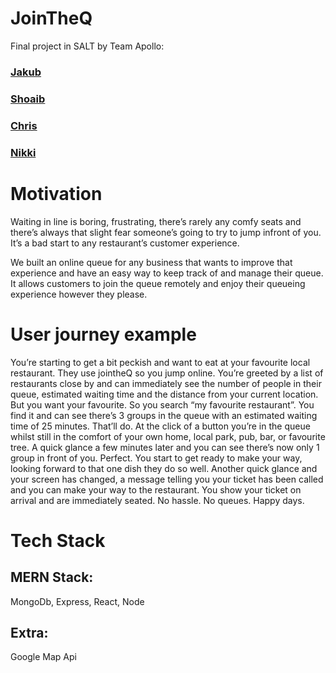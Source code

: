 # JoinTheQ
Final project in SALT by Team Apollo: 
### [Jakub](https://github.com/JakubRaczkowski)   
### [Shoaib](https://github.com/mshoaibtalha)   
### [Chris](https://github.com/chrisobrien88) 
### [Nikki](https://github.com/nikkizhou)


# Motivation
Waiting in line is boring, frustrating, there’s rarely any comfy seats and there’s always that slight fear someone’s going to try to jump infront of you. It’s a bad start to any restaurant’s customer experience.

We built an online queue for any business that wants to improve that experience and have an easy way to keep track of and manage their queue. It allows customers to join the queue remotely and enjoy their queueing experience however they please.

# User journey example
You’re starting to get a bit peckish and want to eat at your favourite local restaurant. They use jointheQ so you jump online. You’re greeted by a list of restaurants close by and can immediately see the number of people in their queue, estimated waiting time and the distance from your current location. But you want your favourite. So you search “my favourite restaurant”. You find it and can see there’s 3 groups in the queue with an estimated waiting time of 25 minutes. That’ll do. At the click of a button you’re in the queue whilst still in the comfort of your own home, local park, pub, bar, or favourite tree. A quick glance a few minutes later and you can see there’s now only 1 group in front of you. Perfect. You start to get ready to make your way, looking forward to that one dish they do so well. Another quick glance and your screen has changed, a message telling you your ticket has been called and you can make your way to the restaurant.
You show your ticket on arrival and are immediately seated. No hassle. No queues. Happy days.

# Tech Stack
## MERN Stack:  
MongoDb, Express, React, Node 
## Extra: 
Google Map Api
